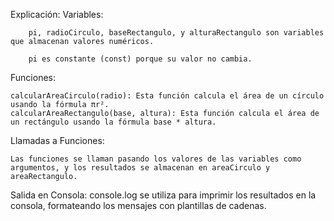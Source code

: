 Explicación:
   Variables:

        pi, radioCirculo, baseRectangulo, y alturaRectangulo son variables que almacenan valores numéricos.

        pi es constante (const) porque su valor no cambia.
Funciones:

    calcularAreaCirculo(radio): Esta función calcula el área de un círculo usando la fórmula πr².
    calcularAreaRectangulo(base, altura): Esta función calcula el área de un rectángulo usando la fórmula base * altura.

Llamadas a Funciones:

    Las funciones se llaman pasando los valores de las variables como argumentos, y los resultados se almacenan en areaCirculo y areaRectangulo.

Salida en Consola:
    console.log se utiliza para imprimir los resultados en la consola, formateando los mensajes con plantillas de cadenas.